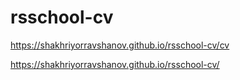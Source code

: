 # rsschool-cv
https://shakhriyorravshanov.github.io/rsschool-cv/cv

https://shakhriyorravshanov.github.io/rsschool-cv/

